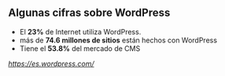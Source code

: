 ## Algunas cifras sobre WordPress
 - El **23%** de Internet utiliza WordPress. 
 - más de **74.6 millones de sitios** están hechos con WordPress
 - Tiene el **53.8%** del mercado de CMS

*https://es.wordpress.com/*